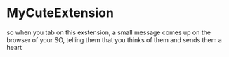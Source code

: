 # MyCuteExtension
 
so when you tab on this exstension, a small message comes up on the browser of your SO, telling them that you thinks of them and sends them a heart
